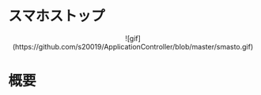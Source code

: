 # スマホストップ

<p align="center">
  ![gif](https://github.com/s20019/ApplicationController/blob/master/smasto.gif)
</p>

# 概要
